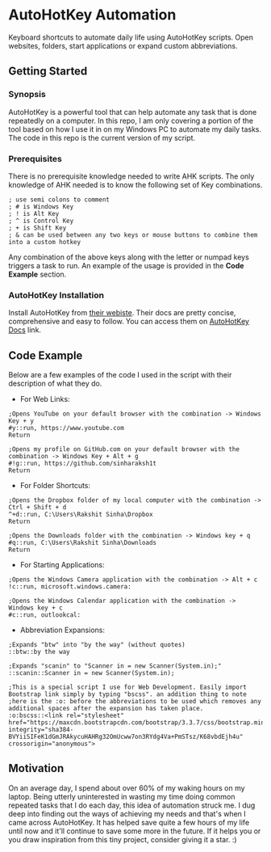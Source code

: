 # AutoHotKey Automation
Keyboard shortcuts to automate daily life using AutoHotKey scripts. Open websites, folders, start applications or expand custom abbreviations.
## Getting Started
### Synopsis
AutoHotKey is a powerful tool that can help automate any task that is done repeatedly on a computer. In this repo, I am only covering a portion of the tool based on how I use it in on my Windows PC to automate my daily tasks. The code in this repo is the current version of my script. 
### Prerequisites
There is no prerequisite knowledge needed to write AHK scripts. The only knowledge of AHK needed is to know the following set of Key combinations.
```
; use semi colons to comment
; # is Windows Key
; ! is Alt Key
; ^ is Control Key
; + is Shift Key
; & can be used between any two keys or mouse buttons to combine them into a custom hotkey
```
Any combination of the above keys along with the letter or numpad keys triggers a task to run. An example of the usage is provided in the **Code Example** section.
### AutoHotKey Installation
Install AutoHotKey from [their webiste](https://autohotkey.com/download/). Their docs are pretty concise, comprehensive and easy to follow. You can access them on [AutoHotKey Docs](https://autohotkey.com/docs/AutoHotkey.htm) link.
## Code Example
Below are a few examples of the code I used in the script with their description of what they do.
* For Web Links:
```
;Opens YouTube on your default browser with the combination -> Windows Key + y
#y::run, https://www.youtube.com
Return

;Opens my profile on GitHub.com on your default browser with the combination -> Windows Key + Alt + g
#!g::run, https://github.com/sinharaksh1t
Return
```
* For Folder Shortcuts:
```
;Opens the Dropbox folder of my local computer with the combination -> Ctrl + Shift + d
^+d::run, C:\Users\Rakshit Sinha\Dropbox
Return

;Opens the Downloads folder with the combination -> Windows key + q
#q::run, C:\Users\Rakshit Sinha\Downloads
Return
```
* For Starting Applications:
```
;Opens the Windows Camera application with the combination -> Alt + c
!c::run, microsoft.windows.camera:

;Opens the Windows Calendar application with the combination -> Windows key + c
#c::run, outlookcal:
```
* Abbreviation Expansions:
```
;Expands "btw" into "by the way" (without quotes)
::btw::by the way

;Expands "scanin" to "Scanner in = new Scanner(System.in);"
::scanin::Scanner in = new Scanner(System.in);

;This is a special script I use for Web Development. Easily import Bootstrap link simply by typing "bscss". an addition thing to note
;here is the :o: before the abbreviations to be used which removes any additional spaces after the expansion has taken place.
:o:bscss::<link rel="stylesheet" href="https://maxcdn.bootstrapcdn.com/bootstrap/3.3.7/css/bootstrap.min.css" integrity="sha384-BVYiiSIFeK1dGmJRAkycuHAHRg32OmUcww7on3RYdg4Va+PmSTsz/K68vbdEjh4u" crossorigin="anonymous">
```
## Motivation
On an average day, I spend about over 60% of my waking hours on my laptop. Being utterly uninterested in wasting my time doing common repeated tasks that I do each day, this idea of automation struck me. I dug deep into finding out the ways of achieving my needs and that's when I came across AutoHotKey. It has helped save quite a few hours of my life until now and it'll continue to save some more in the future.
If it helps you or you draw inspiration from this tiny project, consider giving it a star. :)
